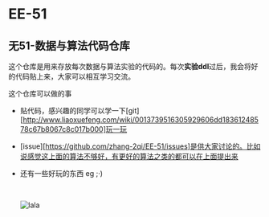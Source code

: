 # EE-51
## 无51-数据与算法代码仓库

这个仓库是用来存放每次数据与算法实验的代码的。每次**实验ddl**过后，我会将好的代码贴上来，大家可以相互学习交流。

这个仓库可以做的事

- 贴代码，感兴趣的同学可以学一下[git][http://www.liaoxuefeng.com/wiki/0013739516305929606dd18361248578c67b8067c8c017b000]玩一玩

- [issue][https://github.com/zhang-2qi/EE-51/issues]是供大家讨论的。比如说感觉这上面的算法不够好，有更好的算法之类的都可以在上面提出来

- 还有一些好玩的东西 eg  ;·)

  ​

  ![lala](https://pic1.zhimg.com/fe3d32b766b31f2bd1e1d38f2d41f958_r.jpg)
